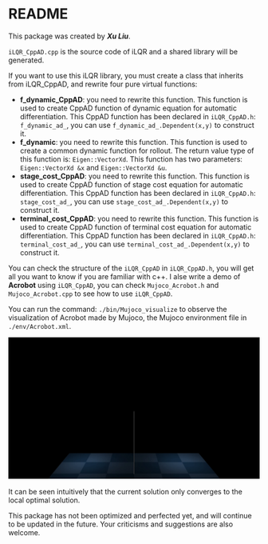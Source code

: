 # README

This package was created by ***Xu Liu***.

`iLQR_CppAD.cpp` is the source code of iLQR and a shared library will be generated.

If you want to use this iLQR library, you must create a class that inherits from iLQR_CppAD, and rewrite four pure virtual functions:

- **f_dynamic_CppAD**: you need to rewrite this function. This function is used to create CppAD function of dynamic equation for automatic differentiation. This CppAD function has been declared in `iLQR_CppAD.h`: `f_dynamic_ad_`, you can use `f_dynamic_ad_.Dependent(x,y)` to construct it.
- **f_dynamic**: you need to rewrite this function. This function is used to create a common dynamic function for rollout. The return value type of this function is: `Eigen::VectorXd`. This function has two parameters: `Eigen::VectorXd &x` and `Eigen::VectorXd &u`.
- **stage_cost_CppAD**: you need to rewrite this function. This function is used to create CppAD function of stage cost equation for automatic differentiation. This CppAD function has been declared in `iLQR_CppAD.h`: `stage_cost_ad_`, you can use `stage_cost_ad_.Dependent(x,y)` to construct it.
- **terminal_cost_CppAD**: you need to rewrite this function. This function is used to create CppAD function of terminal cost equation for automatic differentiation. This CppAD function has been declared in `iLQR_CppAD.h`: `terminal_cost_ad_`, you can use `terminal_cost_ad_.Dependent(x,y)` to construct it.

You can check the structure of the `iLQR_CppAD` in `iLQR_CppAD.h`, you will get all you want to know if you are familiar with c++. I alse write a demo of **Acrobot** using `iLQR_CppAD`, you can check `Mujoco_Acrobot.h` and `Mujoco_Acrobot.cpp` to see how to use `iLQR_CppAD`.

You can run the command: `./bin/Mujoco_visualize` to observe the visualization of Acrobot made by Mujoco, the Mujoco environment file in `./env/Acrobot.xml`.


![Acrobot_video](README.assets/Acrobot_video.gif)

It can be seen intuitively that the current solution only converges to the local optimal solution.

This package has not been optimized and perfected yet, and will continue to be updated in the future. Your criticisms and suggestions are also welcome.
